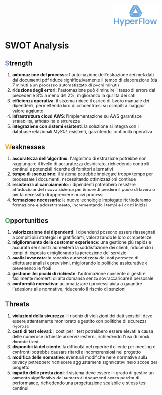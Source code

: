 <p style="text-align: right;">
  <img src="https://github.com/Lorenzo-Gardini/Project-Management/blob/main/report/images/hyperflow_logo.png?raw=true" alt="Logo" style="width: 150px;"/>
</p>

# SWOT Analysis
<h2> <span style="color: #6688c3">S</span>trength</h2>

1. **automazione del processo**: l'automazione dell'estrazione dei metadati dai documenti pdf riduce significativamente il tempo di elaborazione (da 7 minuti a un processo automatizzato di pochi minuti)
2. **riduzione degli errori**: l'automazione può diminuire il tasso di errore dal precedente 8% a meno del 2%, migliorando la qualità dei dati
3. **efficienza operativa**: il sistema riduce il carico di lavoro manuale dei dipendenti, permettendo loro di concentrarsi su compiti a maggior valore aggiunto
4. **infrastruttura cloud AWS**: l'implementazione su AWS garantisce scalabilità, affidabilità e sicurezza
5. **integrazione con sistemi esistenti**: la soluzione si integra con i database relazionali _MySQL_ esistenti, garantendo continuità operativa


<h2> <span style="color: #eaaf41">W</span>eaknesses</h2>

1. **accuratezza dell'algoritmo**: l'algoritmo di estrazione potrebbe non raggiungere il livello di accuratezza desiderato, richiedendo controlli continui e potenziali ricerche di fornitori alternativi
2. **tempo di esecuzione**: il sistema potrebbe impiegare troppo tempo per processare i documenti, necessitando ottimizzazioni continue
3. **resistenza al cambiamento**: i dipendenti potrebbero resistere all'adozione del nuovo sistema per timore di perdere il posto di lavoro o per la necessità di apprendere nuovi processi
4. **formazione necessaria**: le nuove tecnologie impiegate richiederanno formazione e addestramento, incrementando i tempi e i costi iniziali


<h2> <span style="color: #48a56a">O</span>pportunities</h2>

1. **valorizzazione dei dipendenti**: i dipendenti possono essere riassegnati a compiti più strategici e gratificanti, valorizzando le loro competenze
2. **miglioramento della customer experience**: una gestione più rapida e accurata dei sinistri aumenterà la soddisfazione dei clienti, riducendo i tempi di risposta e migliorando la percezione del servizio
3. **analisi avanzate**: la raccolta automatizzata dei dati permette di effettuare analisi e previsioni, migliorando le politiche assicurative e prevenendo le frodi
4. **gestione dei picchi di richieste**: l'automazione consente di gestire facilmente momenti di alta domanda senza sovraccaricare il personale
5. **conformità normativa**: automatizzare i processi aiuta a garantire l'adesione alle normative, riducendo il rischio di sanzioni

<h2> <span style="color: #ce4a4a">T</span>hreats</h2>

1. **violazioni della sicurezza**: il rischio di violazioni dei dati sensibili deve essere attentamente monitorato e gestito con politiche di sicurezza rigorose
2. **costi di test elevati**: i costi per i test potrebbero essere elevati a causa delle numerose richieste ai servizi esterni, richiedendo l'uso di mock durante i test
3. **disponibilità del cliente**: la difficoltà nel reperire il cliente per meeting e confronti potrebbe causare ritardi e incomprensioni nel progetto
4. **modifica delle normative**: eventuali modifiche nelle normative sulla privacy potrebbero richiedere aggiustamenti significativi nello scope del progetto
5. **impatto delle prestazioni**: il sistema deve essere in grado di gestire un aumento significativo del numero di documenti senza perdita di performance, richiedendo una progettazione scalabile e stress test continui
